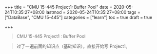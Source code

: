 +++
title = "CMU 15-445 Project1: Buffer Pool"
date = 2020-05-24T10:35:27+08:00
lastmod = 2020-05-24T10:35:27+08:00
tags = ["DataBase", "CMU 15-445"]
categories = ["learn"]
toc = true
draft = true

+++

> CMU 15-445 Project1 : Buffer Pool

<!--more-->

> 过了一遍前面的知识点（基础知识），直接开始写 Project1。